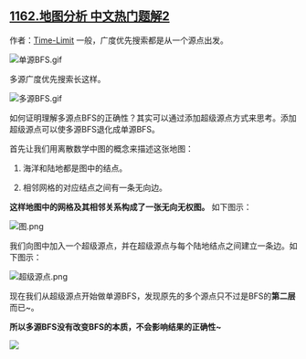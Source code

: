 ## [1162.地图分析 中文热门题解2](https://leetcode.cn/problems/as-far-from-land-as-possible/solutions/100000/zhen-liang-yan-sou-huan-neng-duo-yuan-kan-wan-miao)

作者：[Time-Limit](https://leetcode.cn/u/Time-Limit)
一般，广度优先搜索都是从一个源点出发。
![单源BFS.gif](https://pic.leetcode-cn.com/a3f28eeb94837d510ad7360e756881059e65ca78489d4d9bae6973884b9870bb-%E5%8D%95%E6%BA%90BFS.gif)

多源广度优先搜索长这样。
![多源BFS.gif](https://pic.leetcode-cn.com/be6bdff2b8d983d2135e5d2675b4dae750fef16104c904e462d9b1d64ef6d8ed-%E5%A4%9A%E6%BA%90BFS.gif)

如何证明理解多源点BFS的正确性？其实可以通过添加超级源点方式来思考。添加超级源点可以使多源BFS退化成单源BFS。

首先让我们用离散数学中图的概念来描述这张地图：
1. 海洋和陆地都是图中的结点。
2. 相邻网格的对应结点之间有一条无向边。

**这样地图中的网格及其相邻关系构成了一张无向无权图。** 如下图示：
![图.png](https://pic.leetcode-cn.com/3d08b7302e78bc926042856191ea0ffce1312b16c10ecdc08df12c1502ef7c37-%E5%9B%BE.png)

我们向图中加入一个超级源点，并在超级源点与每个陆地结点之间建立一条边。如下图示：
![超级源点.png](https://pic.leetcode-cn.com/5d4d1debe4c272fc248d67b9eeda8f2f8e530bc35a38c286bf3e6b8285e85859-%E8%B6%85%E7%BA%A7%E6%BA%90%E7%82%B9.png)

现在我们从超级源点开始做单源BFS，发现原先的多个源点只不过是BFS的**第二层**而已~。
**所以多源BFS没有改变BFS的本质，不会影响结果的正确性~**

![](https://pic.leetcode-cn.com/5afade5ccc4fa75c25e0b0c23a9f9ee60c4904d81ee2715adcf948b84834d6dc.png)